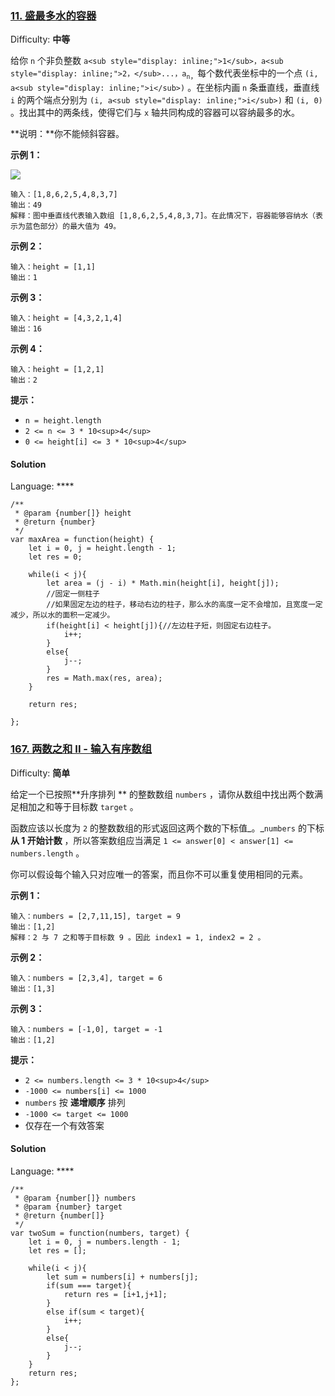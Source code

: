 ### [11\. 盛最多水的容器](https://leetcode-cn.com/problems/container-with-most-water/)

Difficulty: **中等**


给你 `n` 个非负整数 `a<sub style="display: inline;">1</sub>，a<sub style="display: inline;">2，</sub>...，a`<sub style="display: inline;">`n`，</sub>每个数代表坐标中的一个点 `(i, a<sub style="display: inline;">i</sub>)` 。在坐标内画 `n` 条垂直线，垂直线 `i` 的两个端点分别为 `(i, a<sub style="display: inline;">i</sub>)` 和 `(i, 0)` 。找出其中的两条线，使得它们与 `x` 轴共同构成的容器可以容纳最多的水。

**说明：**你不能倾斜容器。

**示例 1：**

![](https://aliyun-lc-upload.oss-cn-hangzhou.aliyuncs.com/aliyun-lc-upload/uploads/2018/07/25/question_11.jpg)

```
输入：[1,8,6,2,5,4,8,3,7]
输出：49 
解释：图中垂直线代表输入数组 [1,8,6,2,5,4,8,3,7]。在此情况下，容器能够容纳水（表示为蓝色部分）的最大值为 49。
```

**示例 2：**

```
输入：height = [1,1]
输出：1
```

**示例 3：**

```
输入：height = [4,3,2,1,4]
输出：16
```

**示例 4：**

```
输入：height = [1,2,1]
输出：2
```

**提示：**

*   `n = height.length`
*   `2 <= n <= 3 * 10<sup>4</sup>`
*   `0 <= height[i] <= 3 * 10<sup>4</sup>`


#### Solution

Language: ****

```
/**
 * @param {number[]} height
 * @return {number}
 */
var maxArea = function(height) {
    let i = 0, j = height.length - 1;
    let res = 0;
    
    while(i < j){
        let area = (j - i) * Math.min(height[i], height[j]);
        //固定一侧柱子
        //如果固定左边的柱子，移动右边的柱子，那么水的高度一定不会增加，且宽度一定减少，所以水的面积一定减少。
        if(height[i] < height[j]){//左边柱子短，则固定右边柱子。
            i++;   
        }
        else{
            j--;
        }
        res = Math.max(res, area);
    }
    
    return res;

};
```

### [167\. 两数之和 II - 输入有序数组](https://leetcode-cn.com/problems/two-sum-ii-input-array-is-sorted/)

Difficulty: **简单**


给定一个已按照**升序排列 ** 的整数数组 `numbers` ，请你从数组中找出两个数满足相加之和等于目标数 `target` 。

函数应该以长度为 `2` 的整数数组的形式返回这两个数的下标值_。_`numbers` 的下标 **从 1 开始计数** ，所以答案数组应当满足 `1 <= answer[0] < answer[1] <= numbers.length` 。

你可以假设每个输入只对应唯一的答案，而且你不可以重复使用相同的元素。

**示例 1：**

```
输入：numbers = [2,7,11,15], target = 9
输出：[1,2]
解释：2 与 7 之和等于目标数 9 。因此 index1 = 1, index2 = 2 。
```

**示例 2：**

```
输入：numbers = [2,3,4], target = 6
输出：[1,3]
```

**示例 3：**

```
输入：numbers = [-1,0], target = -1
输出：[1,2]
```

**提示：**

*   `2 <= numbers.length <= 3 * 10<sup>4</sup>`
*   `-1000 <= numbers[i] <= 1000`
*   `numbers` 按 **递增顺序** 排列
*   `-1000 <= target <= 1000`
*   仅存在一个有效答案


#### Solution

Language: ****

```
/**
 * @param {number[]} numbers
 * @param {number} target
 * @return {number[]}
 */
var twoSum = function(numbers, target) {
    let i = 0, j = numbers.length - 1;
    let res = [];
    
    while(i < j){
        let sum = numbers[i] + numbers[j];
        if(sum === target){
            return res = [i+1,j+1];
        }
        else if(sum < target){
            i++;
        }
        else{
            j--;
        }
    }
    return res;
};
```